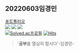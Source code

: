 ## 20220603임경민
[포트폴리오](https://yuls0202.github.io/index/)<br>
 <img src="https://img.shields.io/badge/c++-B2CCFF?style=flat&logo=c++&logoColor=white"/>
 <img src="https://img.shields.io/badge/php-D1B2FF?style=flat&logo=php&logoColor=white"/>
 <img src="https://img.shields.io/badge/typescript-B5B2FF?style=flat&logo=typescript&logoColor=white"/><br>
 [![Solved.ac프로필](http://mazassumnida.wtf/api/v2/generate_badge?boj={yuls0202})](https://solved.ac/{handle})
 [![Hits](https://hits.seeyoufarm.com/api/count/incr/badge.svg?url=https%3A%2F%2Fgithub.com%2Fgjbae1212%2Fhit-counter&count_bg=%23395127&title_bg=%2314D9CF&icon=&icon_color=%23E7E7E7&title=hits&edge_flat=false)](https://hits.seeyoufarm.com)
>'**공부**를 열심히 합시다'-임경민-
